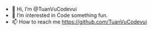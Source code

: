 - 👋 Hi, I’m @TuanVuCodevui
- 👀 I’m interested in Code something fun.
- 📫 How to reach me https://github.com/TuanVuCodevui

<!---
TuanVuCodevui/TuanVuCodevui is a ✨ special ✨ repository because its `README.md` (this file) appears on your GitHub profile.
You can click the Preview link to take a look at your changes.
--->
